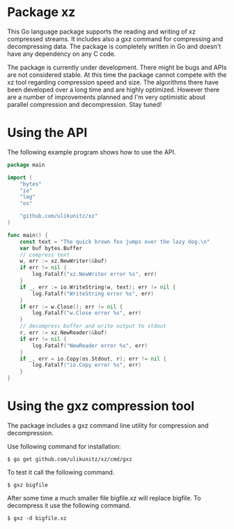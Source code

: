 # Package xz

This Go language package supports the reading and writing of xz
compressed streams. It includes also a gxz command for compressing and
decompressing data. The package is completely written in Go and doesn't
have any dependency on any C code.

The package is currently under development. There might be bugs and APIs
are not considered stable. At this time the package cannot compete with
the xz tool regarding compression speed and size. The algorithms there
have been developed over a long time and are highly optimized. However
there are a number of improvements planned and I'm very optimistic about
parallel compression and decompression. Stay tuned!

# Using the API

The following example program shows how to use the API.

```Go
package main

import (
	"bytes"
	"io"
	"log"
	"os"

	"github.com/ulikunitz/xz"
)

func main() {
	const text = "The quick brown fox jumps over the lazy dog.\n"
	var buf bytes.Buffer
	// compress text
	w, err := xz.NewWriter(&buf)
	if err != nil {
		log.Fatalf("xz.NewWriter error %s", err)
	}
	if _, err := io.WriteString(w, text); err != nil {
		log.Fatalf("WriteString error %s", err)
	}
	if err := w.Close(); err != nil {
		log.Fatalf("w.Close error %s", err)
	}
	// decompress buffer and write output to stdout
	r, err := xz.NewReader(&buf)
	if err != nil {
		log.Fatalf("NewReader error %s", err)
	}
	if _, err = io.Copy(os.Stdout, r); err != nil {
		log.Fatalf("io.Copy error %s", err)
	}
}
```

# Using the gxz compression tool

The package includes a gxz command line utility for compression and
decompression.

Use following command for installation:

    $ go get github.com/ulikunitz/xz/cmd/gxz

To test it call the following command.

    $ gxz bigfile

After some time a much smaller file bigfile.xz will replace bigfile.
To decompress it use the following command.

    $ gxz -d bigfile.xz


